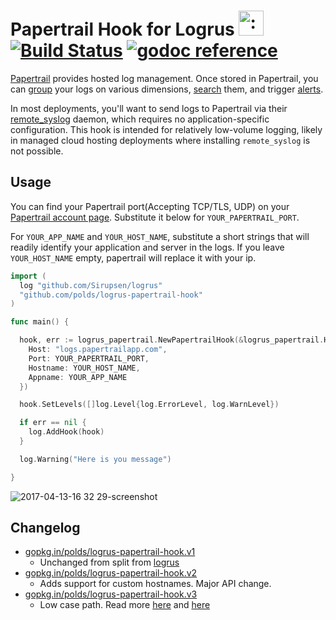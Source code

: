 # Papertrail Hook for Logrus <img src="http://i.imgur.com/hTeVwmJ.png" width="40" height="40" alt=":walrus:" class="emoji" title=":walrus:" /> [![Build Status](https://travis-ci.org/polds/logrus-papertrail-hook.svg)](https://travis-ci.org/polds/logrus-papertrail-hook)&nbsp;[![godoc reference](https://godoc.org/github.com/polds/logrus-papertrail-hook?status.png)](https://godoc.org/gopkg.in/polds/logrus-papertrail-hook.v2)

[Papertrail](https://papertrailapp.com) provides hosted log management. Once stored in Papertrail, you can [group](http://help.papertrailapp.com/kb/how-it-works/groups/) your logs on various dimensions, [search](http://help.papertrailapp.com/kb/how-it-works/search-syntax) them, and trigger [alerts](http://help.papertrailapp.com/kb/how-it-works/alerts).

In most deployments, you'll want to send logs to Papertrail via their [remote_syslog](http://help.papertrailapp.com/kb/configuration/configuring-centralized-logging-from-text-log-files-in-unix/) daemon, which requires no application-specific configuration. This hook is intended for relatively low-volume logging, likely in managed cloud hosting deployments where installing `remote_syslog` is not possible.

## Usage

You can find your Papertrail port(Accepting TCP/TLS, UDP) on your [Papertrail account page](https://papertrailapp.com/account/destinations). Substitute it below for `YOUR_PAPERTRAIL_PORT`.

For `YOUR_APP_NAME` and `YOUR_HOST_NAME`, substitute a short strings that will readily identify your application and server in the logs. If you leave `YOUR_HOST_NAME` empty, papertrail will replace it with your ip.

```go
import (
  log "github.com/Sirupsen/logrus"
  "github.com/polds/logrus-papertrail-hook"
)

func main() {

  hook, err := logrus_papertrail.NewPapertrailHook(&logrus_papertrail.Hook{
    Host: "logs.papertrailapp.com",
    Port: YOUR_PAPERTRAIL_PORT,
    Hostname: YOUR_HOST_NAME,
    Appname: YOUR_APP_NAME
  })

  hook.SetLevels([]log.Level{log.ErrorLevel, log.WarnLevel})

  if err == nil {
    log.AddHook(hook)
  }

  log.Warning("Here is you message")

}
```
![2017-04-13-16 32 29-screenshot](https://cloud.githubusercontent.com/assets/4733217/25008215/bd996e52-206b-11e7-8268-af397524ea46.png)

## Changelog
- [gopkg.in/polds/logrus-papertrail-hook.v1](https://godoc.org/gopkg.in/polds/logrus-papertrail-hook.v1)
    - Unchanged from split from [logrus](https://github.com/Sirupsen/logrus)
- [gopkg.in/polds/logrus-papertrail-hook.v2](https://godoc.org/gopkg.in/polds/logrus-papertrail-hook.v2)
    - Adds support for custom hostnames. Major API change.
- [gopkg.in/polds/logrus-papertrail-hook.v3](https://godoc.org/gopkg.in/polds/logrus-papertrail-hook.v3)
    - Low case path. Read more [here](https://github.com/polds/logrus-papertrail-hook/issues/8) and [here](https://github.com/sirupsen/logrus/issues/451)
